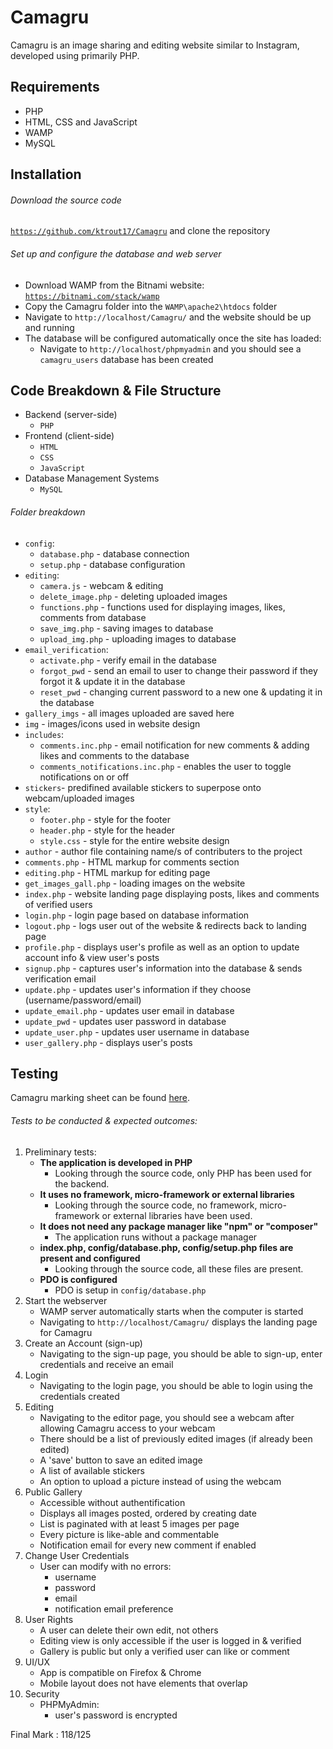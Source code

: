 # Camagru
Camagru is an image sharing and editing website similar to Instagram, developed using primarily PHP.

## Requirements
- PHP
- HTML, CSS and JavaScript
- WAMP
- MySQL

## Installation
###### Download the source code
[```https://github.com/ktrout17/Camagru```](https://github.com/ktrout17/Camagru) and clone the repository
###### Set up and configure the database and web server
- Download WAMP from the Bitnami website: [```https://bitnami.com/stack/wamp```](https://bitnami.com/stack/wamp)
- Copy the Camagru folder into the ```WAMP\apache2\htdocs``` folder
- Navigate to ```http://localhost/Camagru/``` and the website should be up and running
- The database will be configured automatically once the site has loaded:
    - Navigate to ```http://localhost/phpmyadmin``` and you should see a ```camagru_users``` database has been created

## Code Breakdown & File Structure
- Backend (server-side)
    - ```PHP```
- Frontend (client-side)
    - ```HTML```
    - ```CSS```
    - ```JavaScript```
- Database Management Systems
    - ```MySQL```

###### Folder breakdown
- ```config```:
    - ```database.php``` - database connection
    - ```setup.php``` - database configuration
- ```editing```:
    - ```camera.js``` - webcam & editing
    - ```delete_image.php``` - deleting uploaded images
    - ```functions.php``` - functions used for displaying images, likes, comments from database
    - ```save_img.php``` - saving images to database
    - ```upload_img.php``` - uploading images to database
- ```email_verification```:
    - ```activate.php``` - verify email in the database
    - ```forgot_pwd``` - send an email to user to change their password if they forgot it & update it in the database
    - ```reset_pwd``` - changing current password to a new one & updating it in the database
- ```gallery_imgs``` - all images uploaded are saved here
- ```img``` - images/icons used in website design
- ```includes```:
    - ```comments.inc.php``` - email notification for new comments & adding likes and comments to the database
    - ```comments_notifications.inc.php``` - enables the user to toggle notifications on or off
- ```stickers```- predifined available stickers to superpose onto webcam/uploaded images
- ```style```:
    - ```footer.php``` - style for the footer
    - ```header.php``` - style for the header
    - ```style.css``` - style for the entire website design
- ```author``` - author file containing name/s of contributers to the project
- ```comments.php``` - HTML markup for comments section
- ```editing.php``` - HTML markup for editing page
- ```get_images_gall.php``` - loading images on the website
- ```index.php``` - website landing page displaying posts, likes and comments of verified users
- ```login.php``` - login page based on database information
- ```logout.php``` - logs user out of the website & redirects back to landing page
- ```profile.php``` - displays user's profile as well as an option to update account info & view user's posts
- ```signup.php``` - captures user's information into the database & sends verification email
- ```update.php``` - updates user's information if they choose (username/password/email)
- ```update_email.php``` - updates user email in database
- ```update_pwd``` - updates user password in database
- ```update_user.php``` - updates user username in database
- ```user_gallery.php``` - displays user's posts

## Testing
Camagru marking sheet can be found [here](https://github.com/wethinkcode-students/web/blob/master/1%20-%20camagru/camagru.markingsheet.pdf).
###### Tests to be conducted & expected outcomes:
1. Preliminary tests:
    - **The application is developed in PHP**
        - Looking through the source code, only PHP has been used for the backend.
    - **It uses no framework, micro-framework or external libraries**
        - Looking through the source code, no framework, micro-framework or external libraries have been used.
    - **It does not need any package manager like "npm" or "composer"**
        - The application runs without a package manager
    - **index.php, config/database.php, config/setup.php files are present and configured**
        - Looking through the source code, all these files are present.
    - **PDO is configured**
        - PDO is setup in ```config/database.php```
2. Start the webserver 
    - WAMP server automatically starts when the computer is started
    - Navigating to ```http://localhost/Camagru/``` displays the landing page for Camagru
3. Create an Account (sign-up)
    - Navigating to the sign-up page, you should be able to sign-up, enter credentials and receive an email
4. Login
    - Navigating to the login page, you should be able to login using the credentials created
5. Editing
    - Navigating to the editor page, you should see a webcam after allowing Camagru access to your webcam
    - There should be a list of previously edited images (if already been edited)
    - A 'save' button to save an edited image
    - A list of available stickers
    - An option to upload a picture instead of using the webcam
6. Public Gallery
    - Accessible without authentification
    - Displays all images posted, ordered by creating date
    - List is paginated with at least 5 images per page
    - Every picture is like-able and commentable
    - Notification email for every new comment if enabled
7. Change User Credentials
    - User can modify with no errors:
        - username
        - password
        - email
        - notification email preference
8. User Rights
    - A user can delete their own edit, not others
    - Editing view is only accessible if the user is logged in & verified
    - Gallery is public but only a verified user can like or comment
9. UI/UX
    - App is compatible on Firefox & Chrome
    - Mobile layout does not have elements that overlap
10. Security
    - PHPMyAdmin:
        - user's password is encrypted


Final Mark : 118/125
